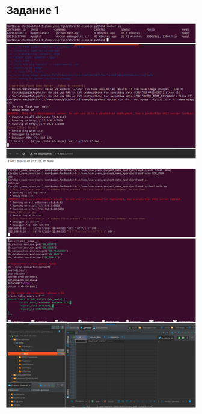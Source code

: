 # Задание 1
![](https://github.com/DaddyMorlan/05-virt-04-docker-in-practice/blob/main/docker/1.1.png)
![](https://github.com/DaddyMorlan/05-virt-04-docker-in-practice/blob/main/docker/1.2.1.png)
![](https://github.com/DaddyMorlan/05-virt-04-docker-in-practice/blob/main/docker/1.2.2.png)
![](https://github.com/DaddyMorlan/05-virt-04-docker-in-practice/blob/main/docker/1.3.png)
![](https://github.com/DaddyMorlan/05-virt-04-docker-in-practice/blob/main/docker/1.4.1.png)
![](https://github.com/DaddyMorlan/05-virt-04-docker-in-practice/blob/main/docker/1.4.2.png)
